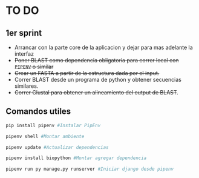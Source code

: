# TO DO
 ## 1er sprint

 - Arrancar con la parte core de la aplicacion y dejar para mas adelante la interfaz
 - ~~Poner BLAST como dependencia obligatoria para correr local con `PIPENV` o similar~~
 - ~~Crear un FASTA a partir de la estructura dada por el input.~~
 - Correr BLAST desde un programa de python y obtener secuencias similares.
 - ~~Correr Clustal para obtener un alineamiento del output de BLAST~~.

## Comandos utiles

```bash
pip install pipenv #Instalar PipEnv
```
```bash
pipenv shell #Montar ambiente
```
```bash
pipenv update #Actualizar dependencias
```
```bash
pipenv install biopython #Montar agregar dependencia
```
```bash
pipenv run py manage.py runserver #Iniciar django desde pipenv
```

